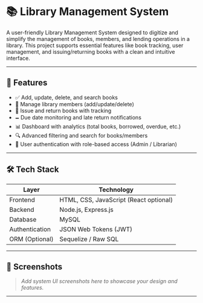 # 📚 Library Management System

A user-friendly Library Management System designed to digitize and simplify the management of books, members, and lending operations in a library. This project supports essential features like book tracking, user management, and issuing/returning books with a clean and intuitive interface.

---

## 🚀 Features

- ✅ Add, update, delete, and search books
- 👤 Manage library members (add/update/delete)
- 🔁 Issue and return books with tracking
- 🗕️ Due date monitoring and late return notifications
- 📊 Dashboard with analytics (total books, borrowed, overdue, etc.)
- 🔍 Advanced filtering and search for books/members
- 🔐 User authentication with role-based access (Admin / Librarian)

---

## 🛠️ Tech Stack

| Layer          | Technology                             |
| -------------- | -------------------------------------- |
| Frontend       | HTML, CSS, JavaScript (React optional) |
| Backend        | Node.js, Express.js                    |
| Database       | MySQL                                  |
| Authentication | JSON Web Tokens (JWT)                  |
| ORM (Optional) | Sequelize / Raw SQL                    |

---

## 📸 Screenshots

> *Add system UI screenshots here to showcase your design and features.*

---
